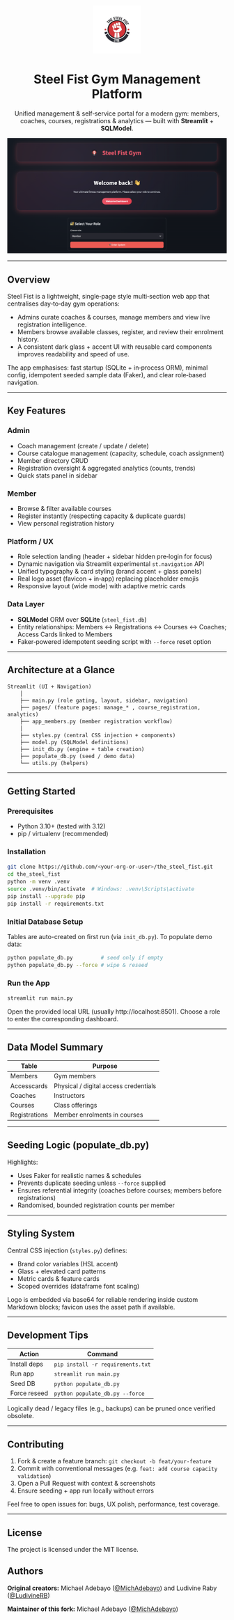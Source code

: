 <div align="center">

<img src="assets/logo.png" alt="Steel Fist Logo" height="110" />

# Steel Fist Gym Management Platform

Unified management & self‑service portal for a modern gym: members, coaches, courses, registrations & analytics — built with **Streamlit** + **SQLModel**.

![App Screenshot](assets/app_screenshot.png)

</div>

---

## Overview

Steel Fist is a lightweight, single‑page style multi‑section web app that centralises day‑to‑day gym operations:

- Admins curate coaches & courses, manage members and view live registration intelligence.
- Members browse available classes, register, and review their enrolment history.
- A consistent dark glass + accent UI with reusable card components improves readability and speed of use.

The app emphasises: fast startup (SQLite + in‑process ORM), minimal config, idempotent seeded sample data (Faker), and clear role‑based navigation.

---

## Key Features

### Admin
- Coach management (create / update / delete)
- Course catalogue management (capacity, schedule, coach assignment)
- Member directory CRUD
- Registration oversight & aggregated analytics (counts, trends)
- Quick stats panel in sidebar

### Member
- Browse & filter available courses
- Register instantly (respecting capacity & duplicate guards)
- View personal registration history

### Platform / UX
- Role selection landing (header + sidebar hidden pre‑login for focus)
- Dynamic navigation via Streamlit experimental `st.navigation` API
- Unified typography & card styling (brand accent + glass panels)
- Real logo asset (favicon + in‑app) replacing placeholder emojis
- Responsive layout (wide mode) with adaptive metric cards

### Data Layer
- **SQLModel** ORM over **SQLite** (`steel_fist.db`)
- Entity relationships: Members ↔ Registrations ↔ Courses ↔ Coaches; Access Cards linked to Members
- Faker‑powered idempotent seeding script with `--force` reset option

---

## Architecture at a Glance

```
Streamlit (UI + Navigation)
    │
    ├── main.py (role gating, layout, sidebar, navigation)
    ├── pages/ (feature pages: manage_* , course_registration, analytics)
    ├── app_members.py (member registration workflow)
    │
    ├── styles.py (central CSS injection + components)
    ├── model.py (SQLModel definitions)
    ├── init_db.py (engine + table creation)
    ├── populate_db.py (seed / demo data)
    └── utils.py (helpers)
```

---

## Getting Started

### Prerequisites
- Python 3.10+ (tested with 3.12)
- pip / virtualenv (recommended)

### Installation
```bash
git clone https://github.com/<your-org-or-user>/the_steel_fist.git
cd the_steel_fist
python -m venv .venv
source .venv/bin/activate  # Windows: .venv\Scripts\activate
pip install --upgrade pip
pip install -r requirements.txt
```

### Initial Database Setup
Tables are auto-created on first run (via `init_db.py`). To populate demo data:
```bash
python populate_db.py         # seed only if empty
python populate_db.py --force # wipe & reseed
```

### Run the App
```bash
streamlit run main.py
```
Open the provided local URL (usually http://localhost:8501). Choose a role to enter the corresponding dashboard.

---

## Data Model Summary

| Table         | Purpose                               |
|---------------|----------------------------------------|
| Members       | Gym members                            |
| Accesscards   | Physical / digital access credentials  |
| Coaches       | Instructors                            |
| Courses       | Class offerings                        |
| Registrations | Member enrolments in courses           |

---

## Seeding Logic (populate_db.py)
Highlights:
- Uses Faker for realistic names & schedules
- Prevents duplicate seeding unless `--force` supplied
- Ensures referential integrity (coaches before courses; members before registrations)
- Randomised, bounded registration counts per member

---

## Styling System
Central CSS injection (`styles.py`) defines:
- Brand color variables (HSL accent)
- Glass + elevated card patterns
- Metric cards & feature cards
- Scoped overrides (dataframe font scaling)

Logo is embedded via base64 for reliable rendering inside custom Markdown blocks; favicon uses the asset path if available.

---

## Development Tips
| Action | Command |
|--------|---------|
| Install deps | `pip install -r requirements.txt` |
| Run app | `streamlit run main.py` |
| Seed DB | `python populate_db.py` |
| Force reseed | `python populate_db.py --force` |

Logically dead / legacy files (e.g., backups) can be pruned once verified obsolete.

---

## Contributing
1. Fork & create a feature branch: `git checkout -b feat/your-feature`  
2. Commit with conventional messages (e.g. `feat: add course capacity validation`)  
3. Open a Pull Request with context & screenshots  
4. Ensure seeding + app run locally without errors

Feel free to open issues for: bugs, UX polish, performance, test coverage.

---

## License
The project is licensed under the MIT license.

## Authors
**Original creators:** Michael Adebayo ([@MichAdebayo](https://github.com/MichAdebayo)) and Ludivine Raby ([@LudivineRB](https://github.com/LudivineRB))

**Maintainer of this fork:** Michael Adebayo ([@MichAdebayo](https://github.com/MichAdebayo)) 